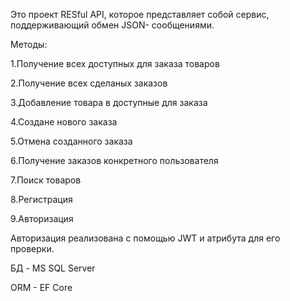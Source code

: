 Это проект RESful API, которое представляет собой сервис, поддерживающий обмен JSON- сообщениями.

Методы:

1.Получение всех доступных для заказа товаров

2.Получение всех сделаных заказов

3.Добавление товара в доступные для заказа

4.Создане нового заказа

5.Отмена созданного заказа

6.Получение заказов конкретного пользователя

7.Поиск товаров 

8.Регистрация

9.Авторизация

Авторизация реализована с помощью JWT и атрибута для его проверки.

БД - MS SQL Server

ORM - EF Core







